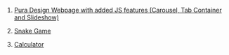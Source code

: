 1. [Pura Design Webpage with added JS features (Carousel, Tab Container and Slideshow)](https://michalnielubszyc.github.io/jfdzr2-project-2/pura-design-js-implemented/index.html) 

2. [Snake Game](https://michalnielubszyc.github.io/jfdzr2-project-2/snake-game/index.html)

3. [Calculator](https://michalnielubszyc.github.io/jfdzr2-project-2/calculator/index.html)
